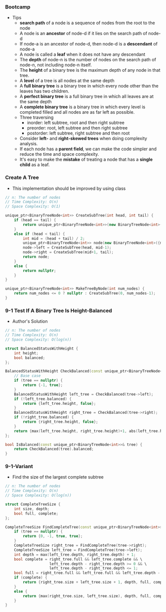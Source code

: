 ### Bootcamp

* Tips
  * **search path** of a node is a sequence of nodes from the root to the node
  * A node is an **ancestor** of node-d if it lies on the search path of node-d
  * If node-a is an ancestor of node-d, then node-d is a **descendant** of node-a
  * A node is called a **leaf** when it does not have any descendant
  * The **depth** of node-n is the number of nodes on the search path of node-n, not including node-n itself.
  * The **height** of a binary tree is the maximum depth of any node in that tree.
  * A **level** of a tree is all nodes at the same depth
  * A **full binary tree** is a binary tree in which every node other than the leaves has two children.
  * A **perfect binary tree** is a full binary tree in which all leaves are at the same depth
  * A **complete binary tree** is a binary tree in which every level is completed filled and all nodes are as far left as possible.
  * Three traversing
    * inorder: left subtree, root and then right subtree
    * preorder: root, left subtree and then right subtree
    * postorder: left subtree, right subtree and then root
  * Consider **left-** and **right-skewed trees** when doing complexity analysis.
  * If each node has a **parent field**, we can make the code simpler and reduce the time and space complexity.
  * It's easy to make the **mistake** of treating a node that has a **single child** as a leaf.

### Create A Tree

* This implementation should be improved by using class

```cpp
// n: The number of nodes
// Time Complexity: O(n)
// Space Complexity: O(1)

unique_ptr<BinaryTreeNode<int>> CreateSubTree(int head, int tail) {
    if (head == tail) {
        return unique_ptr<BinaryTreeNode<int>>(new BinaryTreeNode<int>({head, nullptr, nullptr}));
    }
    else if (head < tail) {
        int mid = (head + tail) / 2;
        unique_ptr<BinaryTreeNode<int>> node(new BinaryTreeNode<int>({mid, nullptr, nullptr}));
        node->left = CreateSubTree(head, mid-1);
        node->right = CreateSubTree(mid+1, tail);
        return node;
    }
    else {
        return nullptr;
    }
}

unique_ptr<BinaryTreeNode<int>> MakeTreeByNode(int num_nodes) {
    return num_nodes <= 0 ? nullptr : CreateSubTree(0, num_nodes-1);
}
```

### 9-1 Test If A Binary Tree Is Height-Balanced

* Author's Solution

```cpp
// n: The number of nodes
// Time Complexity: O(n)
// Space Complexity: O(log(n))

struct BalancedStatusWithHeight {
    int height;
    bool balanced;
};

BalancedStatusWithHeight CheckBalanced(const unique_ptr<BinaryTreeNode<int>>& tree){
    // Base case
    if (tree == nullptr) {
        return {-1, true};
    }
    BalancedStatusWithHeight left_tree = CheckBalanced(tree->left);
    if (!left_tree.balanced) {
        return {left_tree.height, false};
    }
    BalancedStatusWithHeight right_tree = CheckBalanced(tree->right);
    if (!right_tree.balanced) {
        return {right_tree.height, false};
    }
    return {max(left_tree.height, right_tree.height)+1, abs(left_tree.height - right_tree.height) <= 1};
};

bool IsBalanced(const unique_ptr<BinaryTreeNode<int>>& tree) {
    return CheckBalanced(tree).balanced;
}
```

### 9-1-Variant

* Find the size of the largest complete subtree

```cpp
// n: The number of nodes
// Time Complexity: O(n)
// Space Complexity: O(log(n))

struct CompleteTreeSize {
    int size, depth;
    bool full, complete;
};

CompleteTreeSize FindCompleteTree(const unique_ptr<BinaryTreeNode<int>>& tree) {
    if (tree == nullptr) {
        return {0, -1, true, true};
    }
    CompleteTreeSize right_tree = FindCompleteTree(tree->right);
    CompleteTreeSize left_tree = FindCompleteTree(tree->left);
    int depth = max(left_tree.depth, right_tree.depth) + 1;
    bool complete = right_tree.full && left_tree.complete && \
                    left_tree.depth - right_tree.depth >= 0 && \
                    left_tree.depth - right_tree.depth <= 1;
    bool full = right_tree.full && left_tree.full && left_tree.depth - right_tree.depth == 0;
    if (complete) {
        return {right_tree.size + left_tree.size + 1, depth, full, complete};
    }
    else {
        return {max(right_tree.size, left_tree.size), depth, full, complete};
    }
}
```



